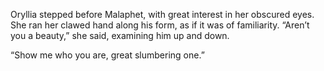 Oryllia stepped before Malaphet, with great interest in her obscured eyes. She ran her clawed hand along his form, as if it was of familiarity. “Aren’t you a beauty,” she said, examining him up and down.

“Show me who you are, great slumbering one.”